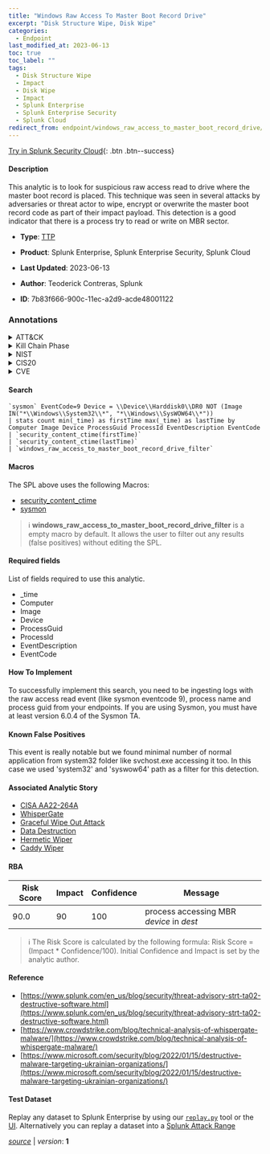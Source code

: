 ```yaml
---
title: "Windows Raw Access To Master Boot Record Drive"
excerpt: "Disk Structure Wipe, Disk Wipe"
categories:
  - Endpoint
last_modified_at: 2023-06-13
toc: true
toc_label: ""
tags:
  - Disk Structure Wipe
  - Impact
  - Disk Wipe
  - Impact
  - Splunk Enterprise
  - Splunk Enterprise Security
  - Splunk Cloud
redirect_from: endpoint/windows_raw_access_to_master_boot_record_drive/
---
```




[Try in Splunk Security Cloud](https://www.splunk.com/en_us/cyber-security.html){: .btn .btn--success}

#### Description

This analytic is to look for suspicious raw access read to drive where the master boot record is placed. This technique was seen in several attacks by adversaries or threat actor to wipe, encrypt or overwrite the master boot record code as part of their impact payload. This detection is a good indicator that there is a process try to read or write on MBR sector.

- **Type**: [TTP](https://github.com/splunk/security_content/wiki/Detection-Analytic-Types)
- **Product**: Splunk Enterprise, Splunk Enterprise Security, Splunk Cloud

- **Last Updated**: 2023-06-13
- **Author**: Teoderick Contreras, Splunk
- **ID**: 7b83f666-900c-11ec-a2d9-acde48001122

### Annotations
<details>
  <summary>ATT&CK</summary>

<div markdown="1">

#### [ATT&CK](https://attack.mitre.org/)

| ID          | Technique   | Tactic         |
| ----------- | ----------- |--------------- |
| [T1561.002](https://attack.mitre.org/techniques/T1561/002/) | Disk Structure Wipe | Impact |

| [T1561](https://attack.mitre.org/techniques/T1561/) | Disk Wipe | Impact |

</div>
</details>


<details>
  <summary>Kill Chain Phase</summary>

<div markdown="1">

* Actions On Objectives


</div>
</details>


<details>
  <summary>NIST</summary>

<div markdown="1">

* DE.CM



</div>
</details>

<details>
  <summary>CIS20</summary>

<div markdown="1">

* CIS 10



</div>
</details>

<details>
  <summary>CVE</summary>

<div markdown="1">


</div>
</details>


#### Search

```
`sysmon` EventCode=9 Device = \\Device\\Harddisk0\\DR0 NOT (Image IN("*\\Windows\\System32\\*", "*\\Windows\\SysWOW64\\*")) 
| stats count min(_time) as firstTime max(_time) as lastTime by Computer Image Device ProcessGuid ProcessId EventDescription EventCode 
| `security_content_ctime(firstTime)` 
| `security_content_ctime(lastTime)` 
| `windows_raw_access_to_master_boot_record_drive_filter`
```

#### Macros
The SPL above uses the following Macros:
* [security_content_ctime](https://github.com/splunk/security_content/blob/develop/macros/security_content_ctime.yml)
* [sysmon](https://github.com/splunk/security_content/blob/develop/macros/sysmon.yml)

> :information_source:
> **windows_raw_access_to_master_boot_record_drive_filter** is a empty macro by default. It allows the user to filter out any results (false positives) without editing the SPL.



#### Required fields
List of fields required to use this analytic.
* _time
* Computer
* Image
* Device
* ProcessGuid
* ProcessId
* EventDescription
* EventCode



#### How To Implement
To successfully implement this search, you need to be ingesting logs with the raw access read event (like sysmon eventcode 9), process name and process guid from your endpoints. If you are using Sysmon, you must have at least version 6.0.4 of the Sysmon TA.
#### Known False Positives
This event is really notable but we found minimal number of normal application from system32 folder like svchost.exe accessing it too. In this case we used &#39;system32&#39; and &#39;syswow64&#39; path as a filter for this detection.

#### Associated Analytic Story
* [CISA AA22-264A](/stories/cisa_aa22-264a)
* [WhisperGate](/stories/whispergate)
* [Graceful Wipe Out Attack](/stories/graceful_wipe_out_attack)
* [Data Destruction](/stories/data_destruction)
* [Hermetic Wiper](/stories/hermetic_wiper)
* [Caddy Wiper](/stories/caddy_wiper)




#### RBA

| Risk Score  | Impact      | Confidence   | Message      |
| ----------- | ----------- |--------------|--------------|
| 90.0 | 90 | 100 | process accessing MBR $device$ in $dest$ |


> :information_source:
> The Risk Score is calculated by the following formula: Risk Score = (Impact * Confidence/100). Initial Confidence and Impact is set by the analytic author.


#### Reference

* [https://www.splunk.com/en_us/blog/security/threat-advisory-strt-ta02-destructive-software.html](https://www.splunk.com/en_us/blog/security/threat-advisory-strt-ta02-destructive-software.html)
* [https://www.crowdstrike.com/blog/technical-analysis-of-whispergate-malware/](https://www.crowdstrike.com/blog/technical-analysis-of-whispergate-malware/)
* [https://www.microsoft.com/security/blog/2022/01/15/destructive-malware-targeting-ukrainian-organizations/](https://www.microsoft.com/security/blog/2022/01/15/destructive-malware-targeting-ukrainian-organizations/)



#### Test Dataset
Replay any dataset to Splunk Enterprise by using our [`replay.py`](https://github.com/splunk/attack_data#using-replaypy) tool or the [UI](https://github.com/splunk/attack_data#using-ui).
Alternatively you can replay a dataset into a [Splunk Attack Range](https://github.com/splunk/attack_range#replay-dumps-into-attack-range-splunk-server)




[*source*](https://github.com/splunk/security_content/tree/develop/detections/endpoint/windows_raw_access_to_master_boot_record_drive.yml) \| *version*: **1**